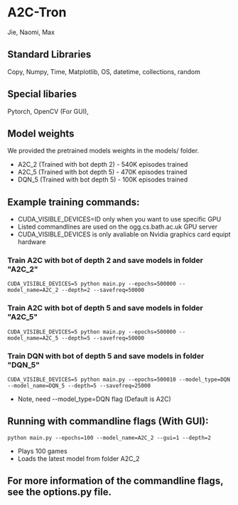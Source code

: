 # A2C-Tron
Jie, Naomi, Max

## Standard Libraries
Copy, Numpy, Time, Matplotlib, OS, datetime, collections, random

## Special libaries
Pytorch, OpenCV (For GUI), 

## Model weights
We provided the pretrained models weights in the models/ folder.
 + A2C_2 (Trained with bot depth 2) - 540K episodes trained
 + A2C_5 (Trained with bot depth 5) - 470K episodes trained
 + DQN_5 (Trained with bot depth 5) - 100K episodes trained

## Example training commands:
  + CUDA_VISIBLE_DEVICES=ID only when you want to use specific GPU
  + Listed commandlines are used on the ogg.cs.bath.ac.uk GPU server
  + CUDA_VISIBLE_DEVICES is only avaliable on Nvidia graphics card equipt hardware

  ### Train A2C with bot of depth 2 and save models in folder "A2C_2"
    CUDA_VISIBLE_DEVICES=5 python main.py --epochs=500000 --model_name=A2C_2 --depth=2 --savefreq=50000

  ### Train A2C with bot of depth 5 and save models in folder "A2C_5"
    CUDA_VISIBLE_DEVICES=5 python main.py --epochs=500000 --model_name=A2C_5 --depth=5 --savefreq=50000

  ### Train DQN with bot of depth 5 and save models in folder "DQN_5"
    CUDA_VISIBLE_DEVICES=5 python main.py --epochs=500010 --model_type=DQN --model_name=DQN_5 --depth=5 --savefreq=25000
   + Note, need --model_type=DQN flag (Default is A2C)

## Running with commandline flags (With GUI):
    python main.py --epochs=100 --model_name=A2C_2 --gui=1 --depth=2
 + Plays 100 games
 + Loads the latest model from folder A2C_2

## For more information of the commandline flags, see the options.py file.
